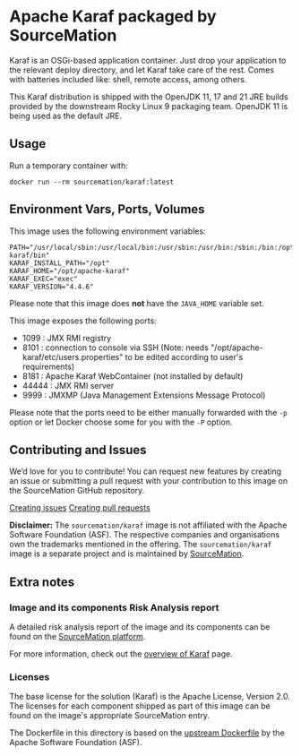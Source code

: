 # Apache Karaf packaged by SourceMation

Karaf is an OSGi-based application container. Just drop your application to the
relevant deploy directory, and let Karaf take care of the rest. Comes with
batteries included like: shell, remote access, among others.

This Karaf distribution is shipped with the OpenJDK 11, 17 and 21 JRE
builds provided by the downstream Rocky Linux 9 packaging team. OpenJDK
11 is being used as the default JRE.

## Usage

Run a temporary container with:

```
docker run --rm sourcemation/karaf:latest
```

## Environment Vars, Ports, Volumes

This image uses the following environment variables:

```
PATH="/usr/local/sbin:/usr/local/bin:/usr/sbin:/usr/bin:/sbin:/bin:/opt/apache-karaf/bin"
KARAF_INSTALL_PATH="/opt"
KARAF_HOME="/opt/apache-karaf"
KARAF_EXEC="exec"
KARAF_VERSION="4.4.6"
```

Please note that this image does **not** have the `JAVA_HOME` variable
set.

This image exposes the following ports:

- 1099 : JMX RMI registry
- 8101 : connection to console via SSH (Note: needs
  "/opt/apache-karaf/etc/users.properties" to be edited according to
  user's requirements)
- 8181 : Apache Karaf WebContainer (not installed by default)
- 44444 : JMX RMI server
- 9999 : JMXMP (Java Management Extensions Message Protocol)

Please note that the ports need to be either manually forwarded with the
`-p` option or let Docker choose some for you with the `-P` option.

## Contributing and Issues

We’d love for you to contribute! You can request new features by
creating an issue or submitting a pull request with your contribution to
this image on the SourceMation GitHub repository.

[Creating issues](https://github.com/SourceMation/containers/issues/new)
[Creating pull
requests](https://github.com/SourceMation/containers/compare)

**Disclaimer:** The `sourcemation/karaf` image is not affiliated with
the Apache Software Foundation (ASF). The respective companies and
organisations own the trademarks mentioned in the offering. The
`sourcemation/karaf` image is a separate project and is maintained by
[SourceMation](https://sourcemation.com).

## Extra notes

### Image and its components Risk Analysis report

A detailed risk analysis report of the image and its components can be
found on the [SourceMation platform](https://sourcemation.com).

For more information, check out the [overview of
Karaf](https://karaf.apache.org/) page.

### Licenses

The base license for the solution (Karaf) is the Apache License, Version
2.0. The licenses for each component shipped as part of this image can
be found on the image's appropriate SourceMation entry.

The Dockerfile in this directory is based on the [upstream
Dockerfile](https://github.com/apache/karaf/blob/efdf64d27afddcfa04e15916aba11581e5acfab4/assemblies/docker/Dockerfile)
by the Apache Software Foundation (ASF).

